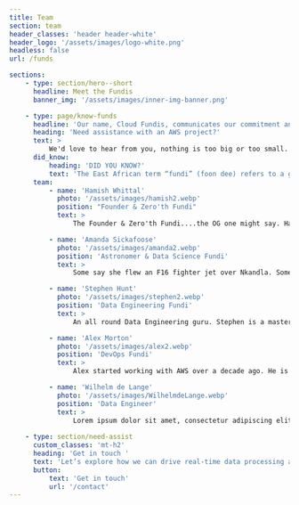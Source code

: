```yaml
---
title: Team
section: team
header_classes: 'header header-white'
header_logo: '/assets/images/logo-white.png'
headless: false
url: /funds

sections:
    - type: section/hero--short
      headline: Meet the Fundis
      banner_img: '/assets/images/inner-img-banner.png'

    - type: page/know-funds
      headline: 'Our name, Cloud Fundis, communicates our commitment and unmatched expertise in the art of cloud computing.'
      heading: 'Need assistance with an AWS project?'
      text: >
          We'd love to hear from you, nothing is too big or too small.
      did_know:
          heading: 'DID YOU KNOW?'
          text: 'The East African term “fundi” (foon dee) refers to a guru or specialist who has extensive skill and knowledge in a particular field.'
      team:
          - name: 'Hamish Whittal'
            photo: '/assets/images/hamish2.webp'
            position: "Founder & Zero'th Fundi"
            text: >
                The Founder & Zero'th Fundi....the OG one might say. Hamish has decades of experience in the industry, is a published author on all things Linux, created the Freedom Toaster and is an all round tech fundi.

          - name: 'Amanda Sickafoose'
            photo: '/assets/images/amanda2.webp'
            position: 'Astronomer & Data Science Fundi'
            text: >
                Some say she flew an F16 fighter jet over Nkandla. Some say she was a stow away on Jeff Bezos' flight to space. All we know is she's an Astronomer extraordinaire and data science fundi.

          - name: 'Stephen Hunt'
            photo: '/assets/images/stephen2.webp'
            position: 'Data Engineering Fundi'
            text: >
                An all round Data Engineering guru. Stephen is a master of all things AWS Glue and EMR - if he can't help you with your data lake and engineering needs we don't know who can!

          - name: 'Alex Morton'
            photo: '/assets/images/alex2.webp'
            position: 'DevOps Fundi'
            text: >
                Alex started working with AWS over a decade ago. He is a DevOps aficionado and will likely bore you to death about the wonders of Terraform if you give him half a chance!

          - name: 'Wilhelm de Lange'
            photo: '/assets/images/WilhelmdeLange.webp'
            position: 'Data Engineer'
            text: >
                Lorem ipsum dolor sit amet, consectetur adipiscing elit, sed do eiusmod tempor incididunt ut labore et dolore magna aliqua. Ut enim ad minim veniam, quis nostrud exercitation ullamco laboris nisi ut aliquip ex ea commodo consequat.
         
    - type: section/need-assist
      custom_classes: 'mt-h2'
      heading: 'Get in touch '
      text: 'Let’s explore how we can drive real-time data processing and seamless cluster reliability for your business.'
      button:
          text: 'Get in touch'
          url: '/contact'       
---
```

